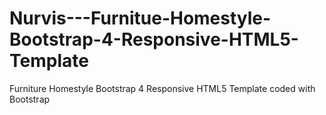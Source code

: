 # Nurvis---Furnitue-Homestyle-Bootstrap-4-Responsive-HTML5-Template
Furniture Homestyle Bootstrap 4 Responsive HTML5 Template coded with Bootstrap
